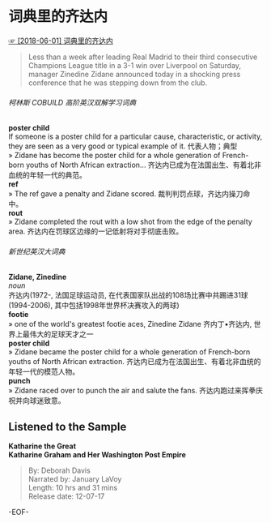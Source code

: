 # 词典里的齐达内  
[☞ [2018-06-01] 词典里的齐达内 ](https://mp.weixin.qq.com/s/TZVR75FyS2iW7drPyl9liw)    
  
>Less than a week after leading Real Madrid to their third consecutive Champions League title in a 3-1 win over Liverpool on Saturday, manager Zinedine Zidane announced today in a shocking press conference that he was stepping down from the club.  
  
  
###### 柯林斯 COBUILD 高阶英汉双解学习词典  
**poster child**  
If someone is a poster child for a particular cause, characteristic, or activity, they are seen as a very good or typical example of it. 代表人物；典型  
» Zidane has become the poster child for a whole generation of French-born youths of North African extraction... 齐达内已成为在法国出生、有着北非血统的年轻一代的典范。  
**ref**  
» The ref gave a penalty and Zidane scored. 裁判判罚点球，齐达内操刀命中。  
**rout**  
» Zidane completed the rout with a low shot from the edge of the penalty area. 齐达内在罚球区边缘的一记低射将对手彻底击败。  
  
###### 新世纪英汉大词典  
**Zidane, Zinedine**  
*noun*  
齐达内(1972-, 法国足球运动员, 在代表国家队出战的108场比赛中共踢进31球(1994-2006), 其中包括1998年世界杯决赛攻入的两球)  
**footie**  
» one of the world's greatest footie aces, Zinedine Zidane 齐内丁•齐达内, 世界上最伟大的足球天才之一  
**poster child**  
» Zidane became the poster child for a whole generation of French-born youths of North African extraction. 齐达内已成为在法国出生、有着北非血统的年轻一代的模范人物。  
**punch**  
» Zidane raced over to punch the air and salute the fans. 齐达内跑过来挥拳庆祝并向球迷致意。  
  
## Listened to the Sample  
**Katharine the Great  
Katharine Graham and Her Washington Post Empire**  
>By: Deborah Davis  
Narrated by: January LaVoy  
Length: 10 hrs and 31 mins  
Release date: 12-07-17  
  
  
  
-EOF-  
